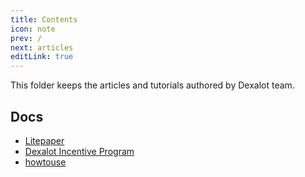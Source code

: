 ```yaml
---
title: Contents
icon: note
prev: /
next: articles
editLink: true
---
```


This folder keeps the articles and tutorials authored by Dexalot team.

## Docs

* [Litepaper](contents/articles/litepaper)
* [Dexalot Incentive Program](contents/articles/dip)
* [howtouse](contents/tutorials/howtouse)
